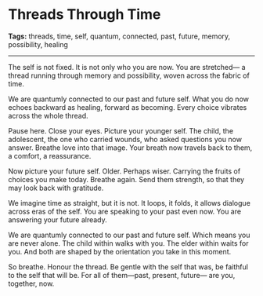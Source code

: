 # Threads Through Time

**Tags:** threads, time, self, quantum, connected, past, future, memory, possibility, healing

---

The self is not fixed.
It is not only who you are now.
You are stretched—
a thread running through memory and possibility,
woven across the fabric of time.

We are quantumly connected
to our past and future self.
What you do now
echoes backward as healing,
forward as becoming.
Every choice vibrates across the whole thread.

Pause here.
Close your eyes.
Picture your younger self.
The child, the adolescent,
the one who carried wounds,
who asked questions you now answer.
Breathe love into that image.
Your breath now travels back to them,
a comfort, a reassurance.

Now picture your future self.
Older.
Perhaps wiser.
Carrying the fruits of choices you make today.
Breathe again.
Send them strength,
so that they may look back with gratitude.

We imagine time as straight,
but it is not.
It loops,
it folds,
it allows dialogue across eras of the self.
You are speaking to your past even now.
You are answering your future already.

We are quantumly connected
to our past and future self.
Which means you are never alone.
The child within walks with you.
The elder within waits for you.
And both are shaped
by the orientation you take in this moment.

So breathe.
Honour the thread.
Be gentle with the self that was,
be faithful to the self that will be.
For all of them—past, present, future—
are you,
together,
now.






